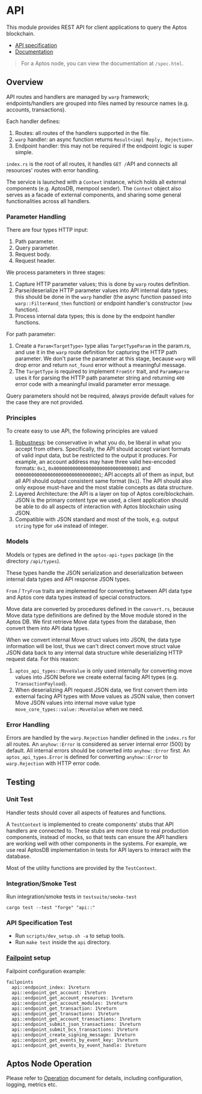 # API

This module provides REST API for client applications to query the Aptos blockchain.

* [API specification](doc/openapi.yaml)
* [Documentation](https://aptos.github.io/aptos/aptos_api/spec.html)

> For a Aptos node, you can view the documentation at `/spec.html`.

## Overview

API routes and handlers are managed by `warp` framework; endpoints/handlers are grouped into files named by resource names (e.g. accounts, transactions).

Each handler defines:
1. Routes: all routes of the handlers supported in the file.
2. `warp` handler: an async function returns `Result<impl Reply, Rejection>`.
3. Endpoint handler: this may not be required if the endpoint logic is super simple.

`index.rs` is the root of all routes, it handles `GET /`API and connects all resources' routes with error handling.

The service is launched with a `Context` instance, which holds all external components (e.g. AptosDB, mempool sender).
The `Context` object also serves as a facade of external components, and sharing some general functionalities across
all handlers.

### Parameter Handling

There are four types HTTP input:

1. Path parameter.
2. Query parameter.
3. Request body.
4. Request header.

We process parameters in three stages:

1. Capture HTTP parameter values; this is done by `warp` routes definition.
2. Parse/deserialize HTTP parameter values into API internal data types; this should be done in the `warp` handler (the async function passed into `warp::Filter#and_then` function) or endpoint handler's constructor (`new` function).
3. Process internal data types; this is done by the endpoint handler functions.

For path parameter:

1. Create a `Param<TargetType>` type alias `TargetTypeParam` in the param.rs, and use it in the `warp` route definition for capturing the HTTP path parameter. We don't parse the parameter at this stage, because `warp` will drop error and return `not_found` error without a meaningful message.
2. The `TargetType` is required to implement `FromStr` trait, and `Param#parse` uses it for parsing the HTTP path parameter string and returning `400` error code with a meaningful invalid parameter error message.

Query parameters should not be required, always provide default values for the case they are not provided.

### Principles

To create easy to use API, the following principles are valued

1. [Robustness](https://en.wikipedia.org/wiki/Robustness_principle): be conservative in what you do, be liberal in what you accept from others. Specifically, the API should accept variant formats of valid input data, but be restricted to the output it produces. For example, an account address may have three valid hex-encoded formats: `0x1`, `0x00000000000000000000000000000001` and `00000000000000000000000000000001`; API accepts all of them as input, but all API should output consistent same format (`0x1`). The API should also only expose must-have and the most stable concepts as data structure.
2. Layered Architecture: the API is a layer on top of Aptos core/blockchain. JSON is the primary content type we used, a client application should be able to do all aspects of interaction with Aptos blockchain using JSON.
3. Compatible with JSON standard and most of the tools, e.g. output `string` type for `u64` instead of integer.

### Models

Models or types are defined in the `aptos-api-types` package (in the directory `/api/types`).

These types handle the JSON serialization and deserialization between internal data types and API response JSON types.

`From` / `TryFrom` traits are implemented for converting between API data type and Aptos core data types instead of special constructors.

Move data are converted by procedures defined in the `convert.rs`, because Move data type definitions are defined by the Move module stored in the Aptos DB. We first retrieve Move data types from the database, then convert them into API data types.

When we convert internal Move struct values into JSON, the data type information will be lost, thus we can't direct convert move struct value JSON data back to any internal data structure while deserializing HTTP request data.
For this reason:
1. `aptos_api_types::MoveValue` is only used internally for converting move values into JSON before we create external facing API types (e.g. `TransactionPayload`).
2. When deserializing API request JSON data, we first convert them into external facing API types with Move values as JSON value, then convert Move JSON values into internal move value type `move_core_types::value::MoveValue` when we need.

### Error Handling

Errors are handled by the `warp.Rejection` handler defined in the `index.rs` for all routes.
An `anyhow::Error` is considered as server internal error (500) by default.
All internal errors should be converted into `anyhow::Error` first.
An `aptos_api_types.Error` is defined for converting `anyhow::Error` to `warp.Rejection` with HTTP error code.

## Testing

### Unit Test

Handler tests should cover all aspects of features and functions.

A `TestContext` is implemented to create components' stubs that API handlers are connected to.
These stubs are more close to real production components, instead of mocks, so that tests can ensure the API
handlers are working well with other components in the systems.
For example, we use real AptosDB implementation in tests for API layers to interact with the database.

Most of the utility functions are provided by the `TestContext`.

### Integration/Smoke Test

Run integration/smoke tests in `testsuite/smoke-test`

```
cargo test --test "forge" "api::"
```

### API Specification Test

* Run `scripts/dev_setup.sh -a` to setup tools.
* Run `make test` inside the `api` directory.

### [Failpoint](https://docs.rs/fail/latest/fail/) setup

Failpoint configuration example:

```
failpoints
  api::endpoint_index: 1%return
  api::endpoint_get_account: 1%return
  api::endpoint_get_account_resources: 1%return
  api::endpoint_get_account_modules: 1%return
  api::endpoint_get_transaction: 1%return
  api::endpoint_get_transactions: 1%return
  api::endpoint_get_account_transactions: 1%return
  api::endpoint_submit_json_transactions: 1%return
  api::endpoint_submit_bcs_transactions: 1%return
  api::endpoint_create_signing_message: 1%return
  api::endpoint_get_events_by_event_key: 1%return
  api::endpoint_get_events_by_event_handle: 1%return
```

## Aptos Node Operation

Please refer to [Operation](Operation.md) document for details, including configuration, logging, metrics etc.
